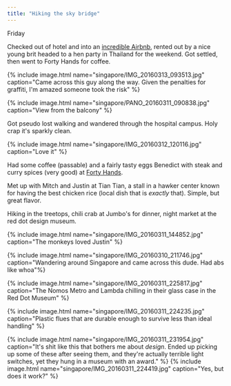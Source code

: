 ```yaml
---
title: "Hiking the sky bridge"
---
```


Friday

Checked out of hotel and into an [incredible Airbnb](https://www.airbnb.com/rooms/5873549), rented out by a nice young brit headed to a hen party in Thailand for the weekend. Got settled, then went to Forty Hands for coffee.

{% include image.html name="singapore/IMG_20160313_093513.jpg" caption="Came across this guy along the way. Given the penalties for graffiti, I'm amazed someone took the risk" %}

{% include image.html name="singapore/PANO_20160311_090838.jpg" caption="View from the balcony" %}

Got pseudo lost walking and wandered through the hospital campus. Holy crap it's sparkly clean.

{% include image.html name="singapore/IMG_20160312_120116.jpg" caption="Love it" %}

Had some coffee (passable) and a fairly tasty eggs Benedict with steak and curry spices (very good) at [Forty Hands](https://www.40handscoffee.com/).

Met up with Mitch and Justin at Tian Tian, a stall in a hawker center known for having the best chicken rice (local dish that is *exactly* that). Simple, but great flavor.

Hiking in the treetops, chili crab at Jumbo's for dinner, night market at the red dot design museum.

{% include image.html name="singapore/IMG_20160311_144852.jpg" caption="The monkeys loved Justin" %}

{% include image.html name="singapore/IMG_20160310_211746.jpg" caption="Wandering around Singapore and came across this dude. Had abs like whoa"%}

{% include image.html name="singapore/IMG_20160311_225817.jpg" caption="The Nomos Metro and Lambda chilling in their glass case in the Red Dot Museum" %}

{% include image.html name="singapore/IMG_20160311_224235.jpg" caption="Plastic flues that are durable enough to survive less than ideal handling" %}

{% include image.html name="singapore/IMG_20160311_231954.jpg" caption="It's shit like this that bothers me about <i>design</i>. Ended up picking up some of these after seeing them, and they're actually terrible light switches, yet they hung in a museum with an award." %}
{% include image.html name="singapore/IMG_20160311_224419.jpg" caption="Yes, but does it work?" %}